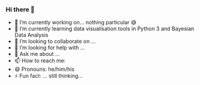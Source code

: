 ### Hi there 👋

- 🔭 I’m currently working on... nothing particular :sweat_smile: 
- 🌱 I’m currently learning data visualisation tools in Python 3 and Bayesian Data Analysis
- 👯 I’m looking to collaborate on ...
- 🤔 I’m looking for help with ...
- 💬 Ask me about ... 
- 📫 How to reach me:
- 😄 Pronouns: he/him/his
- ⚡ Fun fact: ... still thinking...

<!--
**nikokondr/nikokondr** is a ✨ _special_ ✨ repository because its `README.md` (this file) appears on your GitHub profile.

Here are some ideas to get you started:

- 🔭 I’m currently working on ...
- 🌱 I’m currently learning ...
- 👯 I’m looking to collaborate on ...
- 🤔 I’m looking for help with ...
- 💬 Ask me about ...
- 📫 How to reach me: ...
- 😄 Pronouns: ...
- ⚡ Fun fact: ...
-->
